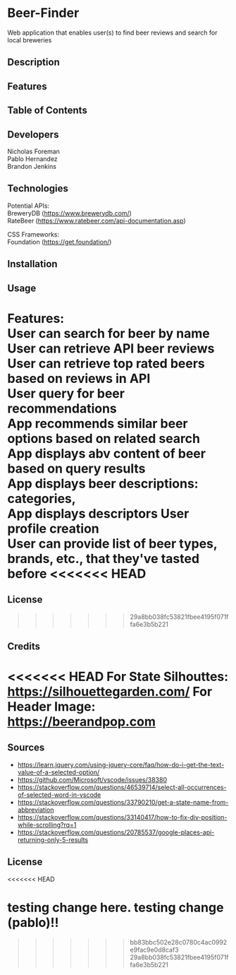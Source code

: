 # Beer-Finder

Web application that enables user(s) to find beer reviews and search for local breweries

## Description

## Features

## Table of Contents

## Developers

Nicholas Foreman\
 Pablo Hernandez\
 Brandon Jenkins

## Technologies

Potential APIs:\
 BreweryDB (https://www.brewerydb.com/) \
 RateBeer (https://www.ratebeer.com/api-documentation.asp)

CSS Frameworks:\
 Foundation (https://get.foundation/)

## Installation

## Usage

Features:\
 User can search for beer by name\
 User can retrieve API beer reviews\
 User can retrieve top rated beers based on reviews in API\
 User query for beer recommendations\
 App recommends similar beer options based on related search\
 App displays abv content of beer based on query results\
 App displays beer descriptions: categories, \
 App displays descriptors
User profile creation\
 User can provide list of beer types, brands, etc., that they've tasted before
<<<<<<< HEAD
=======

## License
>>>>>>> 29a8bb038fc53821fbee4195f071ffa6e3b5b221

## Credits

<<<<<<< HEAD
For State Silhouttes: https://silhouettegarden.com/
For Header Image: https://beerandpop.com
=======
## Sources
* https://learn.jquery.com/using-jquery-core/faq/how-do-i-get-the-text-value-of-a-selected-option/
* https://github.com/Microsoft/vscode/issues/38380
* https://stackoverflow.com/questions/46539714/select-all-occurrences-of-selected-word-in-vscode
* https://stackoverflow.com/questions/33790210/get-a-state-name-from-abbreviation
* https://stackoverflow.com/questions/33140417/how-to-fix-div-position-while-scrolling?rq=1
* https://stackoverflow.com/questions/20785537/google-places-api-returning-only-5-results


## License
<<<<<<< HEAD

testing change here.
testing change (pablo)!!
=======
>>>>>>> bb83bbc502e28c0780c4ac0992e9fac9e0d8caf3
>>>>>>> 29a8bb038fc53821fbee4195f071ffa6e3b5b221
